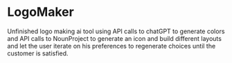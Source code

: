 # LogoMaker
Unfinished logo making ai tool using API calls to chatGPT to generate colors and API calls to NounProject to generate an icon and build different layouts and let the user iterate on his preferences to regenerate choices until the customer is satisfied.
